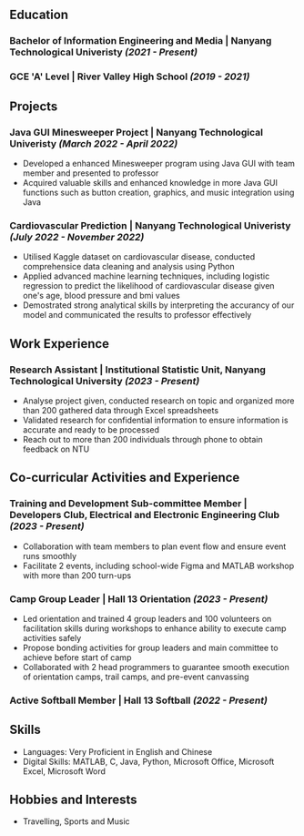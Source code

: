 ## Education
### Bachelor of Information Engineering and Media | Nanyang Technological Univeristy _(2021 - Present)_
### GCE 'A' Level | River Valley High School _(2019 - 2021)_


## Projects
### Java GUI Minesweeper Project | Nanyang Technological Univeristy _(March 2022 - April 2022)_
- Developed a enhanced Minesweeper program using Java GUI with team member and presented to professor
- Acquired valuable skills and enhanced knowledge in more Java GUI functions such as button creation, graphics, and music integration using Java

### Cardiovascular Prediction | Nanyang Technological Univeristy _(July 2022 - November 2022)_
- Utilised Kaggle dataset on cardiovascular disease, conducted comprehensice data cleaning and analysis using Python
- Applied advanced machine learning techniques, including logistic regression to predict the likelihood of cardiovascular disease given one's age, blood pressure and bmi values
- Demostrated strong analytical skills by interpreting the accurancy of our model and communicated the results to professor effectively 


## Work Experience
### Research Assistant | Institutional Statistic Unit, Nanyang Technological University _(2023 - Present)_
- Analyse project given, conducted research on topic and organized more than 200 gathered data through Excel spreadsheets
- Validated research for confidential information to ensure information is accurate and ready to be processed 
- Reach out to more than 200 individuals through phone to obtain feedback on NTU


## Co-curricular Activities and Experience
### Training and Development Sub-committee Member | Developers Club, Electrical and Electronic Engineering Club _(2023 - Present)_
- Collaboration with team members to plan event flow and ensure event runs smoothly
- Facilitate 2 events, including school-wide Figma and MATLAB workshop with more than 200 turn-ups

### Camp Group Leader | Hall 13 Orientation _(2023 - Present)_
- Led orientation and trained 4 group leaders and 100 volunteers on facilitation skills during workshops to enhance ability to execute camp activities safely
- Propose bonding activities for group leaders and main committee to achieve before start of camp
- Collaborated with 2 head programmers to guarantee smooth execution of orientation camps, trail camps, and pre-event canvassing

### Active Softball Member | Hall 13 Softball _(2022 - Present)_


## Skills
- Languages: Very Proficient in English and Chinese
- Digital Skills: MATLAB, C, Java, Python, Microsoft Office, Microsoft Excel, Microsoft Word


## Hobbies and Interests
- Travelling, Sports and Music

